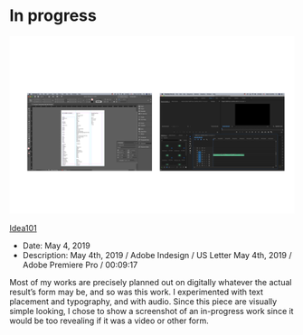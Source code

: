 
# In progress

![In_Progress](In_Progress.jpg)

[Idea101](idea101.md)


- Date: May 4, 2019
- Description:
May 4th, 2019 / Adobe Indesign / US Letter
May 4th, 2019 / Adobe Premiere Pro / 00:09:17


Most of my works are precisely planned out on digitally whatever the actual result’s form may be, and so was this work. I experimented with text placement and typography, and with audio.
Since this piece are visually simple looking, I chose to show a screenshot of an in-progress work since it would be too revealing if it was a video or other form.
